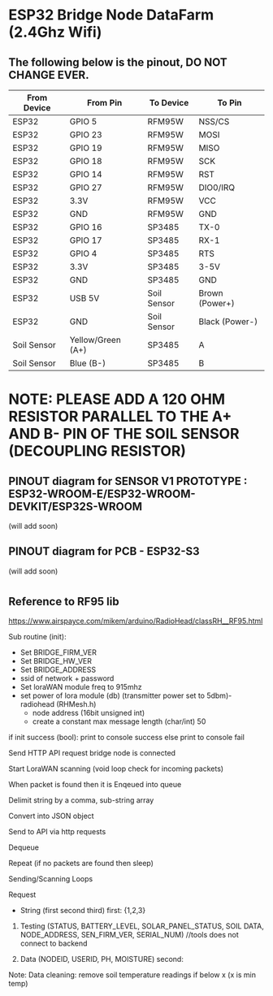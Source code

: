 # ESP32 Bridge Node DataFarm (2.4Ghz Wifi)


## The following below is the pinout, DO NOT CHANGE EVER.

| From Device | From Pin          | To Device   | To Pin         |
| ----------- | ----------------- | ----------- | -------------- |
| ESP32       | GPIO 5            | RFM95W      | NSS/CS         |
| ESP32       | GPIO 23           | RFM95W      | MOSI           |
| ESP32       | GPIO 19           | RFM95W      | MISO           |
| ESP32       | GPIO 18           | RFM95W      | SCK            |
| ESP32       | GPIO 14           | RFM95W      | RST            |
| ESP32       | GPIO 27           | RFM95W      | DIO0/IRQ       |
| ESP32       | 3.3V              | RFM95W      | VCC            |
| ESP32       | GND               | RFM95W      | GND            |
| ESP32       | GPIO 16           | SP3485      | TX-0           |
| ESP32       | GPIO 17           | SP3485      | RX-1           |
| ESP32       | GPIO 4            | SP3485      | RTS            |
| ESP32       | 3.3V              | SP3485      | 3-5V           |
| ESP32       | GND               | SP3485      | GND            |
| ESP32       | USB 5V            | Soil Sensor | Brown (Power+) |
| ESP32       | GND               | Soil Sensor | Black (Power-) |
| Soil Sensor | Yellow/Green (A+) | SP3485      | A              |
| Soil Sensor | Blue (B-)         | SP3485      | B              |

# NOTE: PLEASE ADD A 120 OHM RESISTOR PARALLEL TO THE A+ AND B- PIN OF THE SOIL SENSOR (DECOUPLING RESISTOR)

## PINOUT diagram for SENSOR V1 PROTOTYPE : ESP32-WROOM-E/ESP32-WROOM-DEVKIT/ESP32S-WROOM
(will add soon)
## PINOUT diagram for PCB - ESP32-S3 
(will add soon)
#

## Reference to RF95 lib
https://www.airspayce.com/mikem/arduino/RadioHead/classRH__RF95.html


Sub routine (init):
- Set BRIDGE_FIRM_VER
- Set BRIDGE_HW_VER
- Set BRIDGE_ADDRESS
- ssid of network + password
- Set loraWAN module freq to 915mhz
- set power of lora module (db) (transmitter power set to 5dbm)- radiohead (RHMesh.h)
    - node address (16bit unsigned int)
    - create a constant max message length (char/int) 50 


if init success (bool):
    print to console success
else
    print to console fail

Send HTTP API request bridge node is connected

Start LoraWAN scanning (void loop check for incoming packets)

When packet is found then it is Enqeued into queue

Delimit string by a comma, sub-string array

Convert into JSON object

Send to API via http requests

Dequeue

Repeat (if no packets are found then sleep)



Sending/Scanning Loops 


Request
- String (first second third)
first: {1,2,3} 
1) Testing (STATUS, BATTERY_LEVEL, SOLAR_PANEL_STATUS, SOIL DATA, NODE_ADDRESS, SEN_FIRM_VER, SERIAL_NUM) //tools does not connect to backend


2) Data (NODEID, USERID, PH, MOISTURE)
second: 



Note: Data cleaning: remove soil temperature readings if below x (x is min temp)

